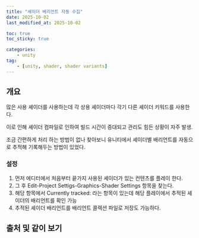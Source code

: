 ```yaml
---
title: "셰이더 베리언트 자동 수집"
date: 2025-10-02
last_modified_at: 2025-10-02

toc: true
toc_sticky: true

categories:
    - unity
tag:
    - [unity, shader, shader variants]
---
```


## 개요

많은 사용 셰이더를 사용하는데 각 상용 셰이더마다 각기 다른 셰이더 키워드를 사용한다.

이로 인해 셰이더 컴파일로 인하여 빌드 시간이 증대되고 관리도 힘든 상황이 자주 발생.

조금 간편하게 처리 하는 방법이 없나 찾아보니 유니티에서 셰이더별 배리언트를 자동으로 추적해 기록해두는 방법이 있었다.

### 설정

1. 먼저 에디터에서 처음부터 끝가지 사용된 셰이더가 있는 컨텐츠를 플레이 한다.
2. 그 후 Edit-Project Settigs-Graphics-Shader Settings 항목을 찾는다.
3. 해당 항목에서 Currently tracked: 라는 항목이 있는데 해당 플레이에서 추적된 셰이더의 배리언트를 확인 가능
4. 추적된 셰이더 배리언트를 배리언트 콜렉션 파일로 저장도 가능하다.

## 출처 및 같이 보기
